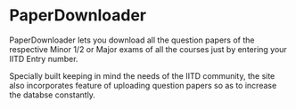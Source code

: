 # PaperDownloader

PaperDownloader lets you download all the question papers of the respective Minor 1/2 or Major exams of all the courses just by entering your IITD Entry number.

Specially built keeping in mind the needs of the IITD community, the site also incorporates feature of uploading question papers so as to increase the databse constantly.
